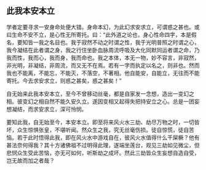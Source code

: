 ## 此我本安本立

学者定要寻求一安身命处便大错。身命本幻，为此幻求安求立，可谓惑之甚也。或曰生命不安不立，是心性无所寄托。曰：“此外道之论也，身心性命四字，本是假名，要知皆一我之名目也。我于寂然不动之时谓之性，我于光明普照之时谓之心，我今凝结在此者谓之身，我之行住坐卧血脉周流呼吸及大化同默同运者谓之命，乃我而性，我而心，我而身，我而命也。我之本体，本无一物，妙不容言，非寂然，非光明，非凝结，非周流，而又无不在焉。若有一字而执定以名之，则非也。然而我也不能离，不能忘，不能灭，不落空，不著相。他自能安，自能立，无往而不能寄托。今去求安求立，则惑之甚矣，惑之甚矣！”

自无始来此我本安本立，至今不曾移动丝毫，都是自家发一念想，造出一变幻之相。彼变幻之相自然不能久安久立。遂因变相又起得失把持安立之心。总是一团妄想凝结，而求安求立，深可怜悯。

要知此我，自无始至今，本安本立。即至将来风火水三劫、劫尽万物之时，一切皆坏，众生惊惧张皇，不堪听闻。然众生之我，究无丝毫伤损。徒自惊慌，徒自苦恼。若于此时悟得此我，即在风火水中游戏自在，彼风火水值得什么干屎橛？他有甚法奈何得我？其十方诸佛祖不过明得此理，遂端坐莲台，观见三劫如见微尘，但悲悯众生受此苦恼，亦无可如何，听斯劫之成坏。然此三劫皆众生妄想自造自受，岂无故而加之者哉？
